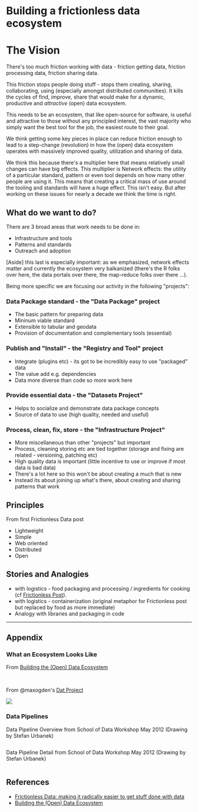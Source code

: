 # Building a frictionless data ecosystem

# The Vision

There's too much friction working with data - friction getting data, friction processing data, friction sharing data.

This friction stops people doing stuff - stops them creating, sharing, collaborating, using (especially amongst distributed communities). It kills the cycles of find, improve, share that would make for a dynamic, productive and *attractive* (open) data ecosystem.

This needs to be an ecosystem, that like open-source for software, is useful and attractive to those without any principled interest, the vast majority who simply want the best tool for the job, the easiest route to their goal.

We think getting some key pieces in place can reduce friction enough to lead to a step-change (revolution) in how the (open) data ecosystem operates with massively improved quality, utilization and sharing of data.

We think this because there's a multiplier here that means relatively small changes can have big effects. This multiplier is Network effects: the utility of a particular standard, pattern or even tool depends on how many other people are using it. This means that creating a critical mass of use around the tooling and standards will have a huge effect. This isn't easy. But after working on these issues for nearly a decade we think the time is right.

## What do we want to do?

There are 3 broad areas that work needs to be done in:

- Infrastructure and tools
- Patterns and standards
- Outreach and adoption

[Aside] this last is especially important: as we emphasized, network effects matter and currently the ecosystem very balkanized (there's the R folks over here, the data portals over there, the map-reduce folks over there ...).

Being more specific we are focusing our activity in the following "projects":

### Data Package standard - the "Data Package" project

- The basic pattern for preparing data
- Mininum viable standard
- Extensible to tabular and geodata
- Provision of documentation and complementary tools (essential)

### Publish and "Install" - the "Registry and Tool" project

- Integrate (plugins etc) - its got to be incredibly easy to use "packaged" data
- The value add e.g. dependencies
- Data more diverse than code so more work here

### Provide essential data - the "Datasets Project"

- Helps to socialize and demonstrate data package concepts
- Source of data to use (high quality, needed and useful)

### Process, clean, fix, store - the "Infrastructure Project"

- More miscellaneous than other "projects" but important
- Process, cleaning storing etc are tied together (storage and fixing are related - versioning, patching etc)
- High quality data is important (little incentive to use or improve if most data is bad data)
- There's a lot here so this won't be about creating a much that is new
- Instead its about joining up what's there, about creating and sharing patterns that work

## Principles

From first Frictionless Data post

* Lightweight
* Simple
* Web oriented
* Distributed
* Open

## Stories and Analogies

* with logistics - food packaging and processing / ingredients for cooking (cf [Frictionless Post][friction]).
* with logistics - containerization (original metaphor for Frictionless post
  but replaced by food as more immediate)
* Analogy with libraries and packaging in code

--------

## Appendix

### What an Ecosystem Looks Like

From [Building the (Open) Data Ecosystem][ecosystem]

<img src="http://farm6.staticflickr.com/5149/5564991102_fcf972d056_z.jpg" alt="" style="max-width: 48%; max-height: 400px;" />

<img src="http://farm6.static.flickr.com/5296/5564414863_bafa3e82b7.jpg" alt="" style="max-width: 48%; max-height: 400px;" />

From @maxogden's [Dat Project][dat]

[dat]: https://github.com/maxogden/dat

<img src="https://github.com/maxogden/dat/raw/master/img/dat-diagram.png" />

### Data Pipelines

Data Pipeline Overview from School of Data Workshop May 2012 (Drawing by Stefan Urbanek)

<img src="http://farm8.staticflickr.com/7073/7177017539_f8bfce4075_c.jpg" alt="" />

Data Pipeline Detail from School of Data Workshop May 2012 (Drawing by Stefan Urbanek)

<img src="http://farm8.staticflickr.com/7235/7176971829_753699235a_b.jpg" alt="" />

## References

* [Frictionless Data: making it radically easier to get stuff done with data][friction]
* [Building the (Open) Data Ecosystem][ecosystem]

[friction]: http://blog.okfn.org/2013/04/24/frictionless-data-making-it-radically-easier-to-get-stuff-done-with-data/
[ecosystem]: http://blog.okfn.org/2011/03/31/building-the-open-data-ecosystem/

